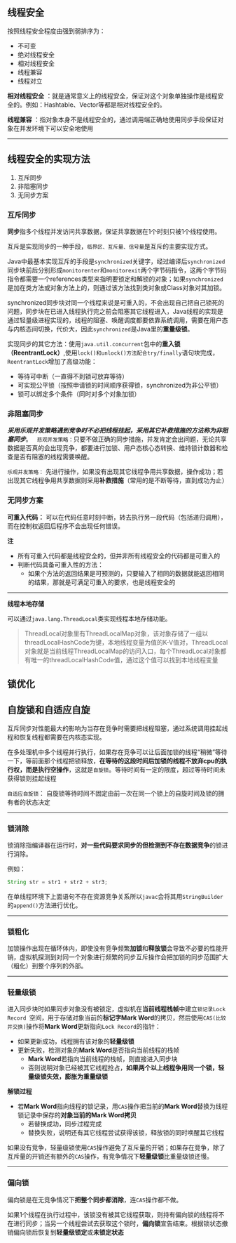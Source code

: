 ## 线程安全

按照线程安全程度由强到弱排序为：

+ 不可变
+ 绝对线程安全
+ 相对线程安全
+ 线程兼容
+ 线程对立

 
**相对线程安全** ：就是通常意义上的线程安全，保证对这个对象单独操作是线程安全的。例如：Hashtable、Vector等都是相对线程安全的。

**线程兼容** ：指对象本身不是线程安全的，通过调用端正确地使用同步手段保证对象在并发环境下可以安全地使用

----

## 线程安全的实现方法

1. 互斥同步
2. 非阻塞同步
3. 无同步方案

### 互斥同步

**同步**指多个线程并发访问共享数据，保证共享数据在1个时刻只被1个线程使用。

互斥是实现同步的一种手段，``临界区、互斥量、信号量``是互斥的主要实现方式。



Java中最基本实现互斥的手段是`synchronized`关键字，经过编译后`synchronized`同步块前后分别形成`monitorenter`和`monitorexit`两个字节码指令，这两个字节码指令都需要一个references类型来指明要锁定和解锁的对象；如果`synchronized`是加在类方法或对象方法上的，则通过该方法找到类对象或Class对象对其加锁。



synchronized同步块对同一个线程来说是可重入的，不会出现自己把自己锁死的问题，同步块在已进入线程执行完之前会阻塞其它线程进入，Java线程的实现是通过轻量级进程实现的，线程的阻塞、唤醒调度都要依靠系统调用，需要在用户态与内核态间切换，代价大，因此`synchronized`是Java里的**重量级锁**。



实现同步的其它方法：使用`java.util.concurrent`包中的**重入锁（ReentrantLock）**,使用``lock()和unlock()方法配合try/finally``语句块完成，`ReentrantLock`增加了高级功能：

- 等待可中断（一直得不到锁可放弃等待）
- 可实现公平锁（按照申请锁的时间顺序获得锁，synchronized为非公平锁）
- 锁可以绑定多个条件（同时对多个对象加锁）



### 非阻塞同步

***采用乐观并发策略遇到竞争时不必把线程挂起，采用其它补救措施的方法称为非阻塞同步***。
 
`悲观并发策略：`只要不做正确的同步措施，并发肯定会出问题，无论共享数据是否真的会出现竞争，都要进行加锁、用户态核心态转换、维持锁计数器和检查是否有阻塞的线程需要唤醒。

`乐观并发策略：` 先进行操作，如果没有出现其它线程争用共享数据，操作成功；若出现其它线程争用共享数据则采用**补救措施**（常用的是不断等待，直到成功为止）



### 无同步方案

**可重入代码：** 可以在代码任意时刻中断，转去执行另一段代码（包括递归调用），而在控制权返回后程序不会出现任何错误。



**注**

- 所有可重入代码都是线程安全的，但并非所有线程安全的代码都是可重入的
- 判断代码具备可重入性的方法：
  - 如果个方法的返回结果是可预测的，只要输入了相同的数据就能返回相同的结果，那就是可满足可重入的要求，也是线程安全的

---

**线程本地存储**

可以通过`java.lang.ThreadLocal`类实现线程本地存储功能。

> ThreadLocal对象里有ThreadLocalMap对象，该对象存储了一组以threadLocalHashCode为键，本地线程变量为值的K-V值对，ThreadLocal对象就是当前线程ThreadLocalMap的访问入口，每个ThreadLocal对象都有唯一的threadLocalHashCode值，通过这个值可以找到本地线程变量



## 锁优化

## 自旋锁和自适应自旋

互斥同步对性能最大的影响为当存在竞争时需要把线程阻塞，通过系统调用挂起线程和恢复线程都需要在内核态实现。

在多处理机中多个线程并行执行，如果存在竞争可以让后面加锁的线程“稍微”等待一下，等前面那个线程把锁释放，**在等待的这段时间后加锁的线程不放弃cpu的执行权，而是执行空操作**，这就是`自旋锁`。等待时间有一定的限度，超过等待时间未获得锁则挂起线程



``自适应自旋锁``： 自旋锁等待时间不固定由前一次在同一个锁上的自旋时间及锁的拥有者的状态决定

----

### 锁消除

锁消除指编译器在运行时，**对一些代码要求同步的但检测到不存在数据竞争**的锁进行消除。

例如：

```java
String str = str1 + str2 + str3;
```

在单线程环境下上面语句不存在资源竞争关系所以`javac`会将其用`StringBuilder`的`append()`方法进行优化。

------

### 锁粗化

加锁操作出现在循环体内，即使没有竞争频繁**加锁**和**释放锁**会导致不必要的性能开销，虚拟机探测到对同一个对象进行频繁的同步互斥操作会把加锁的同步范围扩大（粗化）到整个序列的外部。

-----

### 轻量级锁

进入同步块时如果同步对象没有被锁定，虚拟机在**当前线程栈帧**中建立`锁记录Lock Record `空间，用于存储对象当前的**标记字Mark Word**的拷贝，然后使用`CAS(比较并交换)`操作将**Mark Word**更新指向`Lock Record`的指针：

- 如果更新成功，线程拥有该对象的**轻量级锁**
- 更新失败，检测对象的**Mark Word**是否指向当前线程的栈帧
  - **Mark Word**若指向当前线程的栈帧，则直接进入同步块
  - 否则说明对象已经被其它线程抢占，**如果两个以上线程争用同一个锁，轻量级锁失效，膨胀为重量级锁** 



**解锁过程**

+ 若**Mark Word**指向线程的锁记录，用`CAS`操作把当前的**Mark Word**替换为线程锁记录中保存的**对象当前的Mark Word拷贝**
  + 若替换成功，同步过程完成
  + 替换失败，说明还有其它线程尝试获得该锁，释放锁的同时唤醒其它线程



如果没有竞争，轻量级锁使用`CAS`操作避免了互斥量的开销；如果存在竞争，除了互斥量的开销还有额外的`CAS`操作，有竞争情况下**轻量级锁**比重量级锁还慢。

------

### 偏向锁

偏向锁是在无竞争情况下**把整个同步都消除**，连`CAS`操作都不做。



如果1个线程在执行过程中，该锁没有被其它线程获取，则持有偏向锁的线程将不在进行同步；当另一个线程尝试去获取这个锁时，**偏向锁**宣告结束。根据锁状态撤销偏向锁后恢复到**轻量级锁定**或**未锁定状态**









